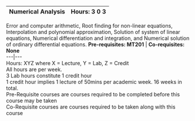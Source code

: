 **Numerical Analysis** | **Hours: 3 0 3**  
---|---  
Error and computer arithmetic, Root finding for non-linear equations, Interpolation and polynomial approximation, Solution of system of linear equations, Numerical differentiation and integration, and Numerical solution of ordinary differential equations.
**Pre-requisites: MT201** | **Co-requisites: None**  
---|---  
Hours: XYZ where X = Lecture, Y = Lab, Z = Credit  
All hours are per week.  
3 Lab hours constitute 1 credit hour  
1 credit hour implies 1 lecture of 50mins per academic week. 16 weeks in total.  
Pre-Requisite courses are courses required to be completed before this course may be taken  
Co-Requisite courses are courses required to be taken along with this course
